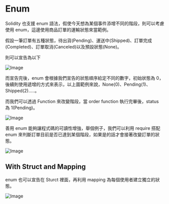 # Enum

Solidity 也支援 enum 語法，假使今天想為某個事件添增不同的階段，則可以考慮使用 enum，這邊使用商品訂單的運輸狀態來當範例。

假設一筆訂單有五種狀態，待出貨(Pending)、運送中(Shipped)、訂單完成(Completed)、訂單取消(Canceled)以及預設狀態(None)。

則可以宣告為以下

![Image](https://i.imgur.com/vj69Pxg.png)

而宣告完後，enum 會根據我們宣告的狀態順序給定不同的數字，初始狀態為 0，後續則使用遞增的方式來表示，以上圖範例來說，None(0)、Pending(1)、Shipped(2).....。

而我們可以透過 Function 來改變階段，當 order function 執行完畢後，status 為 1(Pending)。

![Image](https://i.imgur.com/K1VDluo.png)

善用 enum 能夠讓程式碼的可讀性增強，舉個例子，我們可以利用 require 搭配 enum 來判斷訂單目前是否已達到某個階段，如果是的話才會接著改變訂單的狀態。

![Image](https://i.imgur.com/sRlIH7r.png)

## With Struct and Mapping

enum 也可以宣告在 Sturct 裡面，再利用 mapping 為每個使用者建立獨立的狀態。

![Image](https://i.imgur.com/XaYABPo.png)

